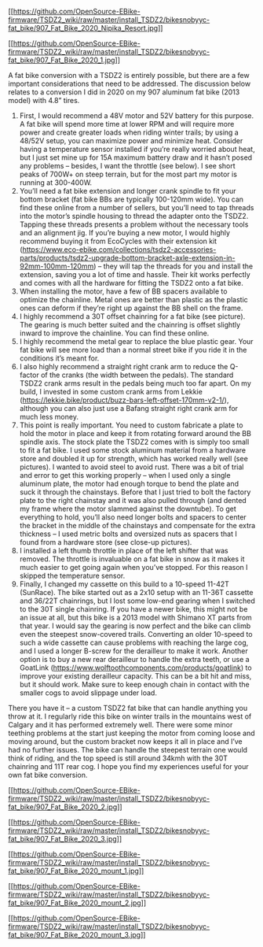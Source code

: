 [[https://github.com/OpenSource-EBike-firmware/TSDZ2_wiki/raw/master/install_TSDZ2/bikesnobyyc-fat_bike/907_Fat_Bike_2020_Nipika_Resort.jpg]]

[[https://github.com/OpenSource-EBike-firmware/TSDZ2_wiki/raw/master/install_TSDZ2/bikesnobyyc-fat_bike/907_Fat_Bike_2020_1.jpg]]

A fat bike conversion with a TSDZ2 is entirely possible, but there are a few important considerations that need to be addressed. The discussion below relates to a conversion I did in 2020 on my 907 aluminum fat bike (2013 model) with 4.8” tires.
1. First, I would recommend a 48V motor and 52V battery for this purpose. A fat bike will spend more time at lower RPM and will require more power and create greater loads when riding winter trails; by using a 48/52V setup, you can maximize power and minimize heat. Consider having a temperature sensor installed if you’re really worried about heat, but I just set mine up for 15A maximum battery draw and it hasn’t posed any problems – besides, I want the throttle (see below). I see short peaks of 700W+ on steep terrain, but for the most part my motor is running at 300-400W.
2. You’ll need a fat bike extension and longer crank spindle to fit your bottom bracket (fat bike BBs are typically 100-120mm wide). You can find these online from a number of sellers, but you’ll need to tap threads into the motor’s spindle housing to thread the adapter onto the TSDZ2. Tapping these threads presents a problem without the necessary tools and an alignment jig. If you’re buying a new motor, I would highly recommend buying it from EcoCycles with their extension kit (https://www.eco-ebike.com/collections/tsdz2-accessories-parts/products/tsdz2-upgrade-bottom-bracket-axle-extension-in-92mm-100mm-120mm) – they will tap the threads for you and install the extension, saving you a lot of time and hassle. Their kit works perfectly and comes with all the hardware for fitting the TSDZ2 onto a fat bike.
3. When installing the motor, have a few of BB spacers available to optimize the chainline. Metal ones are better than plastic as the plastic ones can deform if they’re right up against the BB shell on the frame.
4. I highly recommend a 30T offset chainring for a fat bike (see picture). The gearing is much better suited and the chainring is offset slightly inward to improve the chainline. You can find these online.
5. I highly recommend the metal gear to replace the blue plastic gear. Your fat bike will see more load than a normal street bike if you ride it in the conditions it’s meant for.
6. I also highly recommend a straight right crank arm to reduce the Q-factor of the cranks (the width between the pedals).
The standard TSDZ2 crank arms result in the pedals being much too far apart. On my build, I invested in some custom crank arms from Lekkie (https://lekkie.bike/product/buzz-bars-left-offset-170mm-v2-1/), although you can also just use a Bafang straight right crank arm for much less money.
7. This point is really important. You need to custom fabricate a plate to hold the motor in place and keep it from rotating forward around the BB spindle axis. The stock plate the TSDZ2 comes with is simply too small to fit a fat bike. I used some stock aluminum material from a hardware store and doubled it up for strength, which has worked really well (see pictures). I wanted to avoid steel to avoid rust. There was a bit of trial and error to get this working properly – when I used only a single aluminum plate, the motor had enough torque to bend the plate and suck it through the chainstays. Before that I just tried to bolt the factory plate to the right chainstay and it was also pulled through (and dented my frame where the motor slammed against the downtube). To get everything to hold, you’ll also need longer bolts and spacers to center the bracket in the middle of the chainstays and compensate for the extra thickness – I used metric bolts and oversized nuts as spacers that I found from a hardware store (see close-up pictures).
8. I installed a left thumb throttle in place of the left shifter that was removed. The throttle is invaluable on a fat bike in snow as it makes it much easier to get going again when you’ve stopped. For this reason I skipped the temperature sensor.
9. Finally, I changed my cassette on this build to a 10-speed 11-42T (SunRace). The bike started out as a 2x10 setup with an 11-36T cassette and 36/22T chainrings, but I lost some low-end gearing when I switched to the 30T single chainring. If you have a newer bike, this might not be an issue at all, but this bike is a 2013 model with Shimano XT parts from that year. I would say the gearing is now perfect and the bike can climb even the steepest snow-covered trails. Converting an older 10-speed to such a wide cassette can cause problems with reaching the large cog, and I used a longer B-screw for the derailleur to make it work. Another option is to buy a new rear derailleur to handle the extra teeth, or use a GoatLink (https://www.wolftoothcomponents.com/products/goatlink) to improve your existing derailleur capacity. This can be a bit hit and miss, but it should work. Make sure to keep enough chain in contact with the smaller cogs to avoid slippage under load.

There you have it – a custom TSDZ2 fat bike that can handle anything you throw at it. I regularly ride this bike on winter trails in the mountains west of Calgary and it has performed extremely well. There were some minor teething problems at the start just keeping the motor from coming loose and moving around, but the custom bracket now keeps it all in place and I’ve had no further issues. The bike can handle the steepest terrain one would think of riding, and the top speed is still around 34kmh
with the 30T chainring and 11T rear cog. I hope you find my experiences useful for your own fat bike conversion.

[[https://github.com/OpenSource-EBike-firmware/TSDZ2_wiki/raw/master/install_TSDZ2/bikesnobyyc-fat_bike/907_Fat_Bike_2020_2.jpg]]

[[https://github.com/OpenSource-EBike-firmware/TSDZ2_wiki/raw/master/install_TSDZ2/bikesnobyyc-fat_bike/907_Fat_Bike_2020_3.jpg]]

[[https://github.com/OpenSource-EBike-firmware/TSDZ2_wiki/raw/master/install_TSDZ2/bikesnobyyc-fat_bike/907_Fat_Bike_2020_mount_1.jpg]]

[[https://github.com/OpenSource-EBike-firmware/TSDZ2_wiki/raw/master/install_TSDZ2/bikesnobyyc-fat_bike/907_Fat_Bike_2020_mount_2.jpg]]

[[https://github.com/OpenSource-EBike-firmware/TSDZ2_wiki/raw/master/install_TSDZ2/bikesnobyyc-fat_bike/907_Fat_Bike_2020_mount_3.jpg]]